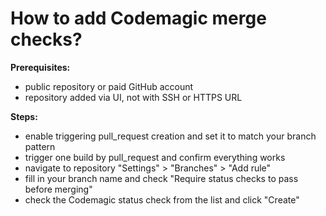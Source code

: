 # How to add Codemagic merge checks?

**Prerequisites:**
* public repository or paid GitHub account
* repository added via UI, not with SSH or HTTPS URL

**Steps:**
* enable triggering pull_request creation and set it to match your branch pattern
* trigger one build by pull_request and confirm everything works
* navigate to repository "Settings" > "Branches" > "Add rule"
* fill in your branch name and check "Require status checks to pass before merging"
* check the Codemagic status check from the list and click "Create"


